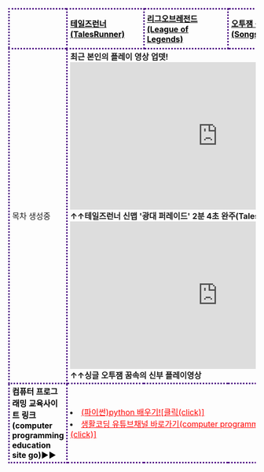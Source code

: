 <html>

<head>
 <meta charset="UTF-8">
 <style>
 .list{padding-left: 5px; padding-right: 5px; border:3px dotted indigo; border-radius: 20px/20px;}
 #only{padding-left: 2px; padding-right: 2px; border:none;}
 #red{color:red;}
 #black{color:black;}
 #transparent{background-color:transparent;}
 </style>
</head>

<body>
<body background="배경수정.png">

<table width="800" height="1000" align="center" cellpadding="20" cellspacing="10">


<tr style="height=50px;" class="list">
<td class="list" id="only">
  <a href="https://m.post.naver.com/viewer/postView.nhn?volumeNo=18073606&memberNo=8626508&vType=VERTICAL" target="_blank"> </a></td>
<td class="list">
  <a href="http://tr.game.onstove.com/index.asp" target="_blank" id="black"><b>테일즈런너(TalesRunner)</b></a></td>
<td class="list">
  <a href="https://leagueoflegends.co.kr/" target="_blank" id="black"><b>리그오브레전드(League of Legends)</b></a></td>
<td class="list">
  <a href="https://www.youtube.com/watch?v=NpyrcXYPiM4&list=PLw12emVrmPC_GWfSMc9JUkDJDZBDPaklF" target="_blank" id="black"><b>오투잼 음악 리스트(Songs of O2jam)</b></font></a></td>
<td class="list">
  <a href="https://www.sectiong.net/107" target="_blank" id="black"><b>싱글오투잼(오투매니아) 파일공유</b></a></td>
</tr>



<tr height="400" id="transparent">
  <td class="list" id="transparent"> 목차 생성중 </td>
 <td id="transparent" colspan="4" class="list"><b>최근 본인의 플레이 영상 업뎃!<br>
<iframe width="600" height="300" src="https://www.youtube.com/embed/PQveqCcqvLs" frameborder="0" allow="accelerometer; autoplay; encrypted-media; gyroscope; picture-in-picture" allowfullscreen></iframe>
<br>↑↑테일즈런너 신맵 '광대 퍼레이드' 2분 4초 완주(Tales Runner)
<iframe width="600" height="300" src="https://www.youtube.com/embed/fsxaGLUBmek" frameborder="0" allow="accelerometer; autoplay; encrypted-media; gyroscope; picture-in-picture" allowfullscreen></iframe>
<br>↑↑싱글 오투잼 꿈속의 신부 플레이영상</b>
</td>
</tr>



<tr style="height=50px;">
<td class="list" id="black"><b>컴퓨터 프로그래밍 교육사이트 링크(computer programming education site go)▶▶</b></td>
<td colspan="4" class="list">
<li><a href="https://wikidocs.net/book/1657" target="_blank" align="left" id="red">(파이썬)python 배우기![클릭(click)]</a></li>
<li><a href="https://www.youtube.com/user/egoing2" target="_blank" align="left" id="red">생활코딩 유튜브채널 바로가기(computer programming education videos)[클릭(click)]</a></li>

